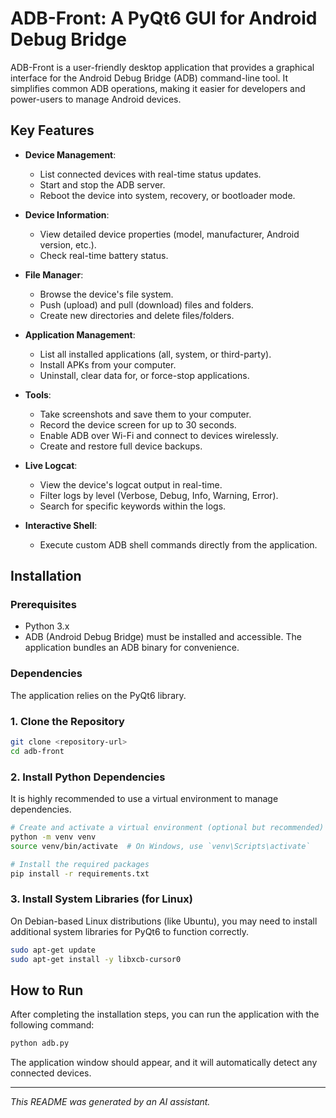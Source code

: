 # ADB-Front: A PyQt6 GUI for Android Debug Bridge

ADB-Front is a user-friendly desktop application that provides a graphical interface for the Android Debug Bridge (ADB) command-line tool. It simplifies common ADB operations, making it easier for developers and power-users to manage Android devices.

## Key Features

- **Device Management**:
  - List connected devices with real-time status updates.
  - Start and stop the ADB server.
  - Reboot the device into system, recovery, or bootloader mode.

- **Device Information**:
  - View detailed device properties (model, manufacturer, Android version, etc.).
  - Check real-time battery status.

- **File Manager**:
  - Browse the device's file system.
  - Push (upload) and pull (download) files and folders.
  - Create new directories and delete files/folders.

- **Application Management**:
  - List all installed applications (all, system, or third-party).
  - Install APKs from your computer.
  - Uninstall, clear data for, or force-stop applications.

- **Tools**:
  - Take screenshots and save them to your computer.
  - Record the device screen for up to 30 seconds.
  - Enable ADB over Wi-Fi and connect to devices wirelessly.
  - Create and restore full device backups.

- **Live Logcat**:
  - View the device's logcat output in real-time.
  - Filter logs by level (Verbose, Debug, Info, Warning, Error).
  - Search for specific keywords within the logs.

- **Interactive Shell**:
  - Execute custom ADB shell commands directly from the application.

## Installation

### Prerequisites

- Python 3.x
- ADB (Android Debug Bridge) must be installed and accessible. The application bundles an ADB binary for convenience.

### Dependencies

The application relies on the PyQt6 library.

### 1. Clone the Repository

```bash
git clone <repository-url>
cd adb-front
```

### 2. Install Python Dependencies

It is highly recommended to use a virtual environment to manage dependencies.

```bash
# Create and activate a virtual environment (optional but recommended)
python -m venv venv
source venv/bin/activate  # On Windows, use `venv\Scripts\activate`

# Install the required packages
pip install -r requirements.txt
```

### 3. Install System Libraries (for Linux)

On Debian-based Linux distributions (like Ubuntu), you may need to install additional system libraries for PyQt6 to function correctly.

```bash
sudo apt-get update
sudo apt-get install -y libxcb-cursor0
```

## How to Run

After completing the installation steps, you can run the application with the following command:

```bash
python adb.py
```

The application window should appear, and it will automatically detect any connected devices.

---
*This README was generated by an AI assistant.*